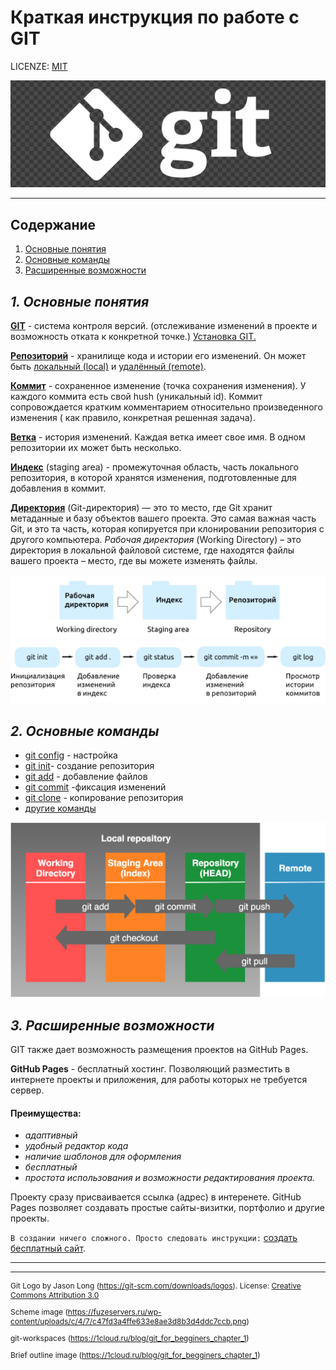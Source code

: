 
# Краткая инструкция по работе с GIT

LICENZE: [MIT](./license.md)

![git-logo](./images/git-logo2.png)

---



## **Содержание**
  
   1. [Основные понятия](#1-основные-понятия "перейти к разделу")
   2. [Основные команды](#2-основные-команды "перейти к разделу")
   3. [Расширенные возможности](#3-расширенные-возможности "перейти к разделу")   





 ## *1. Основные понятия*     

**<u>GIT</u>** - система контроля версий. (отслеживание изменений в проекте и   возможность отката к конкретной точке.) [Установка GIT.](./installation.md)

**<u>Репозиторий</u>** - хранилище кода и истории его изменений. Он может быть <u>локальный (local)</u> и <u>удалённый (remote)</u>. 

**<u>Коммит</u>** - сохраненное изменение (точка сохранения изменения). У каждого коммита есть свой hush (уникальный id). Коммит сопровождается кратким комментарием относительно произведенного изменения ( как правило, конкретная решенная задача). 

**<u>Ветка</u>** - история изменений. Каждая ветка имеет свое имя. В одном репозитории их может быть несколько. 

**<u>Индекс</u>**  (staging area) - промежуточная область, часть локального репозитория, в которой хранятся изменения, подготовленные для добавления в коммит.

**<u>Директория</u>** (Git-директория) — это то место, где Git хранит метаданные и базу объектов вашего проекта. Это самая важная часть Git, и это та часть, которая копируется при клонировании репозитория с другого компьютера. 
*Рабочая директория* (Working Directory) – это директория в локальной файловой системе, где находятся файлы вашего проекта – место, где вы можете изменять файлы.


![git-workspaces](./images/oblasti.png)
![Brief outline](./images/git-%20kratko-scheme.png)







 ## *2. Основные команды*


  * [git config](./git-config.md)   - настройка 
  * [git init](./git-init.md)- создание репозитория
  * [git add](./git-add.md)  - добавление файлов
  * [git commit](./git-commit.md) -фиксация изменений
  * [git clone](./git-clone.md) - копирование репозитория
  * [другие команды](./other-commands.md)

![scheme](./images/git-komandi.png)






 ## *3. Расширенные возможности*
GIT также дает возможность размещения проектов на GitHub Pages. 

**GitHub Pages** - бесплатный хостинг. Позволяющий разместить в интернете проекты и приложения, для работы которых не требуется сервер. 
 #### Преимущества:

  + *адаптивный*
  + *удобный редактор кода*
  + *наличие шаблонов для оформления*
  + *бесплатный* 
  + *простота использования и возможности редактирования проекта.*

Проекту сразу присваивается ссылка (адрес) в интеренете. 
GitHub Pages позволяет создавать простые сайты-визитки, портфолио и другие проекты. 

`В создании ничего сложного. Просто следовать инструкции:` [создать бесплатный сайт](./instruction-github-pages.md).

---
---


 <span style="font-size:12px;">

  Git Logo by Jason Long  (https://git-scm.com/downloads/logos).
  License: [Creative Commons Attribution 3.0](https://creativecommons.org/licenses/by/3.0/)

  Scheme image (https://fuzeservers.ru/wp-content/uploads/c/4/7/c47fd3a4ffe633e8ae3d8b3d4ddc7ccb.png)

  git-workspaces (https://1cloud.ru/blog/git_for_begginers_chapter_1)

  Brief outline image (https://1cloud.ru/blog/git_for_begginers_chapter_1)
  </span>
